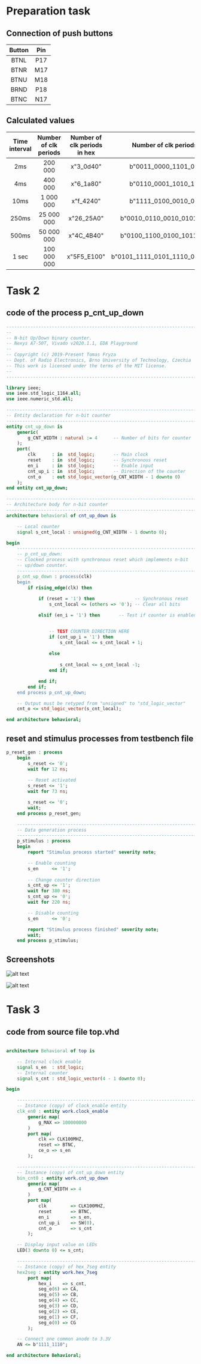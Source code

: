 # Preparation task

##  Connection of push buttons

| **Button** | **Pin** |
| :-: | :-: |
| BTNL | P17 |
| BTNR | M17 |
| BTNU | M18  |
| BRND | P18 |
| BTNC | N17 |


## Calculated values 

| **Time interval** | **Number of clk periods** | **Number of clk periods in hex** |**Number of clk periods in binary**| 
| :-: | :-: | :-: | :-: | 
| 2ms | 200 000 | x"3_0d40" | b"0011_0000_1101_0100_0000" | 
| 4ms | 400 000 | x"6_1a80" | b"0110_0001_1010_1000_0000" | 
| 10ms | 1 000 000  | x"f_4240" | b"1111_0100_0010_0100_0000" | 
| 250ms | 25 000 000 | x"26_25A0" | b"0010_0110_0010_0101_1010_0000" | 
| 500ms | 50 000 000 | x"4C_4B40" | b"0100_1100_0100_1011_0100_0000" | 
| 1 sec | 100 000 000 | x"5F5_E100" | b"0101_1111_0101_1110_0001_0000_0000" | 

# Task 2

## code of the process p_cnt_up_down

```vhdl
------------------------------------------------------------------------
--
-- N-bit Up/Down binary counter.
-- Nexys A7-50T, Vivado v2020.1.1, EDA Playground
--
-- Copyright (c) 2019-Present Tomas Fryza
-- Dept. of Radio Electronics, Brno University of Technology, Czechia
-- This work is licensed under the terms of the MIT license.
--
------------------------------------------------------------------------

library ieee;
use ieee.std_logic_1164.all;
use ieee.numeric_std.all;

------------------------------------------------------------------------
-- Entity declaration for n-bit counter
------------------------------------------------------------------------
entity cnt_up_down is
    generic(
        g_CNT_WIDTH : natural := 4      -- Number of bits for counter
    );
    port(
        clk      : in  std_logic;       -- Main clock
        reset    : in  std_logic;       -- Synchronous reset
        en_i     : in  std_logic;       -- Enable input
        cnt_up_i : in  std_logic;       -- Direction of the counter
        cnt_o    : out std_logic_vector(g_CNT_WIDTH - 1 downto 0)
    );
end entity cnt_up_down;

------------------------------------------------------------------------
-- Architecture body for n-bit counter
------------------------------------------------------------------------
architecture behavioral of cnt_up_down is

    -- Local counter
    signal s_cnt_local : unsigned(g_CNT_WIDTH - 1 downto 0);

begin
    --------------------------------------------------------------------
    -- p_cnt_up_down:
    -- Clocked process with synchronous reset which implements n-bit 
    -- up/down counter.
    --------------------------------------------------------------------
    p_cnt_up_down : process(clk)
    begin
        if rising_edge(clk) then
        
            if (reset = '1') then               -- Synchronous reset
                s_cnt_local <= (others => '0'); -- Clear all bits

            elsif (en_i = '1') then       -- Test if counter is enabled


                -- TEST COUNTER DIRECTION HERE
                if (cnt_up_i = '1') then
                    s_cnt_local <= s_cnt_local + 1;
                   
                else
                
                    s_cnt_local <= s_cnt_local -1;
                end if;

            end if;
        end if;
    end process p_cnt_up_down;

    -- Output must be retyped from "unsigned" to "std_logic_vector"
    cnt_o <= std_logic_vector(s_cnt_local);

end architecture behavioral;
```

## reset and stimulus processes from testbench file

```vhdl
p_reset_gen : process
    begin
        s_reset <= '0';
        wait for 12 ns;
        
        -- Reset activated
        s_reset <= '1';
        wait for 73 ns;

        s_reset <= '0';
        wait;
    end process p_reset_gen;

    --------------------------------------------------------------------
    -- Data generation process
    --------------------------------------------------------------------
    p_stimulus : process
    begin
        report "Stimulus process started" severity note;

        -- Enable counting
        s_en     <= '1';
        
        -- Change counter direction
        s_cnt_up <= '1';
        wait for 380 ns;
        s_cnt_up <= '0';
        wait for 220 ns;

        -- Disable counting
        s_en     <= '0';

        report "Stimulus process finished" severity note;
        wait;
    end process p_stimulus;
```

## Screenshots

![alt text](Images/Capture.PNG)

![alt text](Images/Capture2.PNG)

# Task 3

## code from source file top.vhd

```vhdl

architecture Behavioral of top is

    -- Internal clock enable
    signal s_en  : std_logic;
    -- Internal counter
    signal s_cnt : std_logic_vector(4 - 1 downto 0);

begin

    --------------------------------------------------------------------
    -- Instance (copy) of clock_enable entity
    clk_en0 : entity work.clock_enable
        generic map(
            g_MAX => 100000000
        )
        port map(
            clk => CLK100MHZ,
            reset => BTNC,
            ce_o => s_en
        );

    --------------------------------------------------------------------
    -- Instance (copy) of cnt_up_down entity
    bin_cnt0 : entity work.cnt_up_down
        generic map(
            g_CNT_WIDTH => 4
        )
        port map(
            clk         => CLK100MHZ,
            reset       => BTNC,
            en_i        => s_en,
            cnt_up_i    => SW(0),
            cnt_o       => s_cnt
        );

    -- Display input value on LEDs
    LED(3 downto 0) <= s_cnt;

    --------------------------------------------------------------------
    -- Instance (copy) of hex_7seg entity
    hex2seg : entity work.hex_7seg
        port map(
            hex_i    => s_cnt,
            seg_o(6) => CA,
            seg_o(5) => CB,
            seg_o(4) => CC,
            seg_o(3) => CD,
            seg_o(2) => CE,
            seg_o(1) => CF,
            seg_o(0) => CG
        );

    -- Connect one common anode to 3.3V
    AN <= b"1111_1110";

end architecture Behavioral;
```

